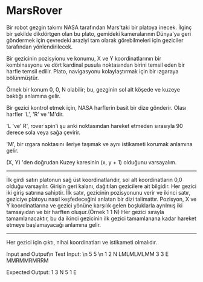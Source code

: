 # MarsRover
Bir robot gezgin takımı NASA tarafından Mars'taki bir platoya inecek. İlginç bir şekilde dikdörtgen olan bu plato, gemideki kameralarının Dünya'ya geri göndermek için çevredeki araziyi tam olarak görebilmeleri için geziciler tarafından yönlendirilecek.

Bir gezicinin pozisyionu ve konumu, X ve Y koordinatlarının bir kombinasyonu ve dört kardinal pusula noktasından birini temsil eden bir harfle temsil edilir. Plato, navigasyonu kolaylaştırmak için bir ızgaraya bölünmüştür.

Örnek bir konum 0, 0, N olabilir; bu, gezginin sol alt köşede ve kuzeye baktığı anlamına gelir.

Bir gezici kontrol etmek için, NASA harflerin basit bir dize gönderir. Olası harfler 'L', 'R' ve 'M'dir. 

'L 've' R', rover spin'i şu anki noktasından hareket etmeden sırasıyla 90 derece sola veya sağa çevirir.

'M', bir ızgara noktasını ileriye taşımak ve aynı istikameti korumak anlamına gelir.

(X, Y) 'den doğrudan Kuzey karesinin (x, y + 1) olduğunu varsayalım.

----------------------------------------------------------------------------------------------------------------------------------------

İlk girdi satırı platonun sağ üst koordinatlarıdır, sol alt koordinatların 0,0 olduğu varsayılır.
Girişin geri kalanı, dağıtılan gezicilere ait bilgidir.
Her gezici iki giriş satırına sahiptir. İlk satır, gezicinin pozisyonunu verir ve ikinci satır, geziciye platoyu nasıl keşfedeceğini anlatan bir dizi talimattır.
Pozisyon, X ve Y koordinatlarına ve gezici yönüne karşılık gelen boşluklarla ayrılmış iki tamsayıdan ve bir harften oluşur.(Örnek 1 1 N)
Her gezici sırayla tamamlanacaktır, bu da ikinci gezicinin ilk gezici tamamlanana kadar hareket etmeye başlamayacağı anlamına gelir.

----------------------------------------------------------------------------------------------------------------------------------------

Her gezici için çıktı, nihai koordinatları ve istikameti olmalıdır.

Input and Output\n
Test Input: \n
5 5 \n
1 2 N 
LMLMLMLMM 
3 3 E 
MMRMMRMRRM

Expected Output: 
1 3 N 
5 1 E

